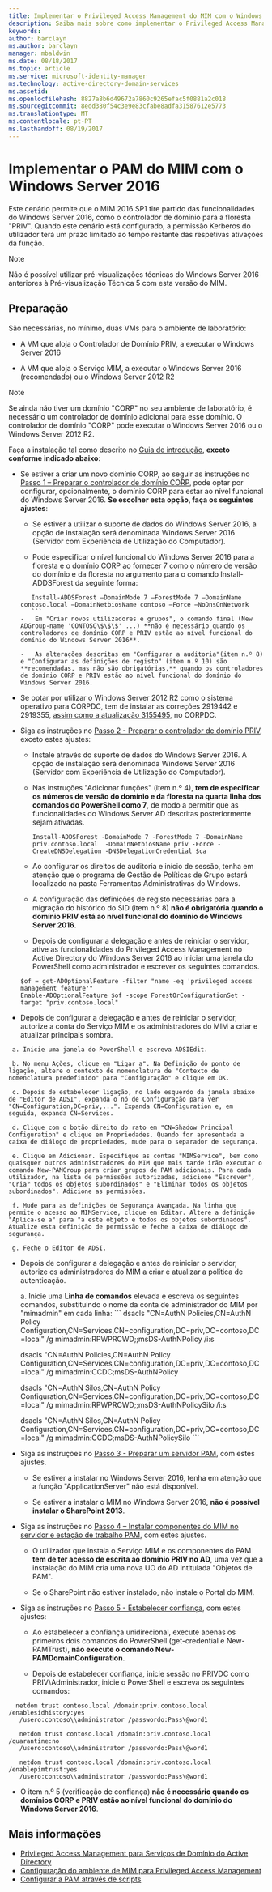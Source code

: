 ```yaml
---
title: Implementar o Privileged Access Management do MIM com o Windows Server 2016 | Documentos da Microsoft
description: Saiba mais sobre como implementar o Privileged Access Management com o Windows Server 2016
keywords: 
author: barclayn
ms.author: barclayn
manager: mbaldwin
ms.date: 08/18/2017
ms.topic: article
ms.service: microsoft-identity-manager
ms.technology: active-directory-domain-services
ms.assetid: 
ms.openlocfilehash: 8827a8b6d49672a7860c9265efac5f0881a2c018
ms.sourcegitcommit: 8edd380f54c3e9e83cfabe8adfa31587612e5773
ms.translationtype: MT
ms.contentlocale: pt-PT
ms.lasthandoff: 08/19/2017
---
```

# <a name="deploy-mim-pam-with-windows-server-2016"></a>Implementar o PAM do MIM com o Windows Server 2016


Este cenário permite que o MIM 2016 SP1 tire partido das funcionalidades do Windows Server 2016, como o controlador de domínio para a floresta "PRIV".  Quando este cenário está configurado, a permissão Kerberos do utilizador terá um prazo limitado ao tempo restante das respetivas ativações da função. 

>[!Note]
Não é possível utilizar pré-visualizações técnicas do Windows Server 2016 anteriores à Pré-visualização Técnica 5 com esta versão do MIM.

## <a name="preparation"></a>Preparação

São necessárias, no mínimo, duas VMs para o ambiente de laboratório:

-   A VM que aloja o Controlador de Domínio PRIV, a executar o Windows Server 2016

-   A VM que aloja o Serviço MIM, a executar o Windows Server 2016 (recomendado) ou o Windows Server 2012 R2

>[!NOTE]
Se ainda não tiver um domínio "CORP" no seu ambiente de laboratório, é necessário um controlador de domínio adicional para esse domínio. O controlador de domínio "CORP" pode executar o Windows Server 2016 ou o Windows Server 2012 R2.


Faça a instalação tal como descrito no [Guia de introdução](privileged-identity-management-for-active-directory-domain-services.md), **exceto conforme indicado abaixo**:

-   Se estiver a criar um novo domínio CORP, ao seguir as instruções no [Passo 1 – Preparar o controlador de domínio CORP](step-1-prepare-corp-domain.md), pode optar por configurar, opcionalmente, o domínio CORP para estar ao nível funcional do Windows Server 2016. **Se escolher esta opção, faça os seguintes ajustes**:

    -   Se estiver a utilizar o suporte de dados do Windows Server 2016, a opção de instalação será denominada Windows Server 2016 (Servidor com Experiência de Utilização do Computador).

    -   Pode especificar o nível funcional do Windows Server 2016 para a floresta e o domínio CORP ao fornecer 7 como o número de versão do domínio e da floresta no argumento para o comando Install-ADDSForest da seguinte forma:
     ```
        Install-ADDSForest –DomainMode 7 –ForestMode 7 –DomainName contoso.local –DomainNetbiosName contoso –Force –NoDnsOnNetwork
        ```
    -   Em "Criar novos utilizadores e grupos", o comando final (New ADGroup-name 'CONTOSO\$\$\$' ...) **não é necessário quando os controladores de domínio CORP e PRIV estão ao nível funcional do domínio do Windows Server 2016**.

    -   As alterações descritas em "Configurar a auditoria"(item n.º 8) e "Configurar as definições de registo" (item n.º 10) são **recomendadas, mas não são obrigatórias,** quando os controladores de domínio CORP e PRIV estão ao nível funcional do domínio do Windows Server 2016.

-   Se optar por utilizar o Windows Server 2012 R2 como o sistema operativo para CORPDC, tem de instalar as correções 2919442 e 2919355, [assim como a atualização 3155495](http://support.microsoft.com/kb/3156418), no CORPDC.

-   Siga as instruções no [Passo 2 - Preparar o controlador de domínio PRIV](step-2-prepare-priv-domain-controller.md), exceto estes ajustes:

    -   Instale através do suporte de dados do Windows Server 2016. A opção de instalação será denominada Windows Server 2016 (Servidor com Experiência de Utilização do Computador).

    -   Nas instruções "Adicionar funções" (item n.º 4), **tem de especificar os números de versão do domínio e da floresta na quarta linha dos comandos do PowerShell como 7**, de modo a permitir que as funcionalidades do Windows Server AD descritas posteriormente sejam ativadas.

        ```
        Install-ADDSForest -DomainMode 7 -ForestMode 7 -DomainName priv.contoso.local  -DomainNetbiosName priv -Force -CreateDNSDelegation -DNSDelegationCredential $ca
        ```  

    -   Ao configurar os direitos de auditoria e início de sessão, tenha em atenção que o programa de Gestão de Políticas de Grupo estará localizado na pasta Ferramentas Administrativas do Windows.

    -   A configuração das definições de registo necessárias para a migração do histórico do SID (item n.º 8) **não é obrigatória quando o domínio PRIV está ao nível funcional do domínio do Windows Server 2016**.

    -   Depois de configurar a delegação e antes de reiniciar o servidor, ative as funcionalidades do Privileged Access Management no Active Directory do Windows Server 2016 ao iniciar uma janela do PowerShell como administrador e escrever os seguintes comandos.

    ```
    $of = get-ADOptionalFeature -filter "name -eq 'privileged access management feature'"
    Enable-ADOptionalFeature $of -scope ForestOrConfigurationSet -target "priv.contoso.local"
    ```

  -   Depois de configurar a delegação e antes de reiniciar o servidor, autorize a conta do Serviço MIM e os administradores do MIM a criar e atualizar principais sombra.

     a. Inicie uma janela do PowerShell e escreva ADSIEdit.

     b. No menu Ações, clique em "Ligar a". Na Definição do ponto de ligação, altere o contexto de nomenclatura de "Contexto de nomenclatura predefinido" para "Configuração" e clique em OK.

     c. Depois de estabelecer ligação, no lado esquerdo da janela abaixo de "Editor de ADSI", expanda o nó de Configuração para ver "CN=Configuration,DC=priv,...". Expanda CN=Configuration e, em seguida, expanda CN=Services.

     d. Clique com o botão direito do rato em "CN=Shadow Principal Configuration" e clique em Propriedades. Quando for apresentada a caixa de diálogo de propriedades, mude para o separador de segurança.

     e. Clique em Adicionar. Especifique as contas "MIMService", bem como quaisquer outros administradores do MIM que mais tarde irão executar o comando New-PAMGroup para criar grupos de PAM adicionais. Para cada utilizador, na lista de permissões autorizadas, adicione "Escrever", "Criar todos os objetos subordinados" e "Eliminar todos os objetos subordinados". Adicione as permissões.

     f. Mude para as definições de Segurança Avançada. Na linha que permite o acesso ao MIMService, clique em Editar. Altere a definição "Aplica-se a" para "a este objeto e todos os objetos subordinados". Atualize esta definição de permissão e feche a caixa de diálogo de segurança.

     g. Feche o Editor de ADSI.

 -   Depois de configurar a delegação e antes de reiniciar o servidor, autorize os administradores do MIM a criar e atualizar a política de autenticação.

     a.  Inicie uma **Linha de comandos** elevada e escreva os seguintes comandos, substituindo o nome da conta de administrador do MIM por "mimadmin" em cada linha:
    ```
       dsacls "CN=AuthN Policies,CN=AuthN Policy
       Configuration,CN=Services,CN=configuration,DC=priv,DC=contoso,DC=local" /g
       mimadmin:RPWPRCWD;;msDS-AuthNPolicy /i:s

       dsacls "CN=AuthN Policies,CN=AuthN Policy
       Configuration,CN=Services,CN=configuration,DC=priv,DC=contoso,DC=local" /g
       mimadmin:CCDC;msDS-AuthNPolicy

       dsacls "CN=AuthN Silos,CN=AuthN Policy
       Configuration,CN=Services,CN=configuration,DC=priv,DC=contoso,DC=local" /g
       mimadmin:RPWPRCWD;;msDS-AuthNPolicySilo /i:s

       dsacls "CN=AuthN Silos,CN=AuthN Policy
       Configuration,CN=Services,CN=configuration,DC=priv,DC=contoso,DC=local" /g
       mimadmin:CCDC;msDS-AuthNPolicySilo
    ```


-   Siga as instruções no [Passo 3 - Preparar um servidor PAM](step-3-prepare-pam-server.md), com estes ajustes.

    -   Se estiver a instalar no Windows Server 2016, tenha em atenção que a função "ApplicationServer" não está disponível.

    -   Se estiver a instalar o MIM no Windows Server 2016, **não é possível instalar o SharePoint 2013**.

-   Siga as instruções no [Passo 4 – Instalar componentes do MIM no servidor e estação de trabalho PAM](step-4-install-mim-components-on-pam-server.md), com estes ajustes.

    -   O utilizador que instala o Serviço MIM e os componentes do PAM **tem de ter acesso de escrita ao domínio PRIV no AD**, uma vez que a instalação do MIM cria uma nova UO do AD intitulada "Objetos de PAM".

    -   Se o SharePoint não estiver instalado, não instale o Portal do MIM.

-   Siga as instruções no [Passo 5 - Estabelecer confiança](step-5-establish-trust-between-priv-corp-forests.md), com estes ajustes:

    -   Ao estabelecer a confiança unidirecional, execute apenas os primeiros dois comandos do PowerShell (get-credential e New-PAMTrust), **não execute o comando New-PAMDomainConfiguration**.

    -   Depois de estabelecer confiança, inicie sessão no PRIVDC como PRIV\\Administrador, inicie o PowerShell e escreva os seguintes comandos:
  ```
    netdom trust contoso.local /domain:priv.contoso.local /enablesidhistory:yes
     /usero:contoso\\administrator /passwordo:Pass\@word1

     netdom trust contoso.local /domain:priv.contoso.local /quarantine:no
     /usero:contoso\\administrator /passwordo:Pass\@word1  

     netdom trust contoso.local /domain:priv.contoso.local /enablepimtrust:yes
     /usero:contoso\\administrator /passwordo:Pass\@word1
  ```

-   O item n.º 5 (verificação de confiança) **não é necessário quando os domínios CORP e PRIV estão ao nível funcional do domínio do Windows Server 2016**.

## <a name="more-information"></a>Mais informações

- [Privileged Access Management para Serviços de Domínio do Active Directory](privileged-identity-management-for-active-directory-domain-services.md)
- [Configuração do ambiente de MIM para Privileged Access Management](configuring-mim-environment-for-pam.md)
- [Configurar a PAM através de scripts](sp1-pam-configure-using-scripts.md)
